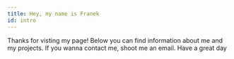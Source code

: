 ```yaml
---
title: Hey, my name is Franek
id: intro
---
```


Thanks for visting my page! Below you can find information about me and my projects. If you wanna contact me, shoot me an email. Have a great day
